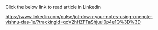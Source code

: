 Click the below link to read article in Linkedin 

https://www.linkedin.com/pulse/jot-down-your-notes-using-onenote-vishnu-das-1e/?trackingId=qcV2hHZFTaShjuui0p4e1Q%3D%3D
